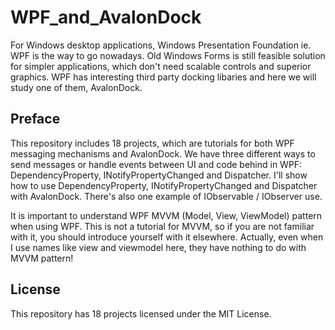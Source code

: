 # WPF_and_AvalonDock
 

For Windows desktop applications, Windows Presentation Foundation ie. WPF is the way to go nowadays. Old Windows Forms is still feasible solution for simpler applications, which don't need scalable controls and superior graphics. WPF has interesting third party docking libaries and here we will study one of them, AvalonDock.

## Preface

This repository includes 18 projects, which are tutorials for both WPF messaging mechanisms and AvalonDock. We have three different ways to send messages or handle events between UI and code behind in WPF: DependencyProperty, INotifyPropertyChanged and Dispatcher. I'll show how to use DependencyProperty, INotifyPropertyChanged and Dispatcher with AvalonDock. There's also one example of IObservable / IObserver use.

It is important to understand WPF MVVM (Model, View, ViewModel) pattern when using WPF. This is not a tutorial for MVVM, so if you are not familiar with it, you should introduce yourself with it elsewhere. Actually, even when I use names like view and viewmodel here, they have nothing to do with MVVM pattern! 

## License

This repository has 18 projects licensed under the MIT License.
